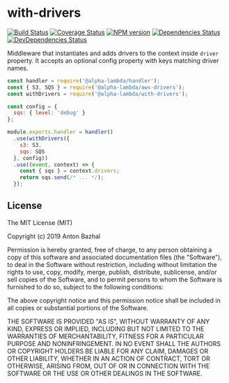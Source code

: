 # with-drivers

[![Build Status][ci-image]][ci-url]
[![Coverage Status][coverage-image]][coverage-url]
[![NPM version][npm-image]][npm-url]
[![Dependencies Status][dependencies-image]][dependencies-url]
[![DevDependencies Status][devdependencies-image]][devdependencies-url]

Middleware that instantiates and adds drivers to the context inside `driver` property. It accepts an optional config property with keys matching driver names.

```js
const handler = require('@alpha-lambda/handler');
const { S3, SQS } = require('@alpha-lambda/aws-drivers');
const withDrivers = require('@alpha-lambda/with-drivers');

const config = {
  sqs: { level: 'debug' }
};

module.exports.handler = handler()
  .use(withDrivers({
    s3: S3,
    sqs: SQS
  }, config))
  .use((event, context) => {
    const { sqs } = context.drivers;
    return sqs.send(/* ... */);
  });
```

## License

The MIT License (MIT)

Copyright (c) 2019 Anton Bazhal

Permission is hereby granted, free of charge, to any person obtaining a copy of this software and associated documentation files (the "Software"), to deal in the Software without restriction, including without limitation the rights to use, copy, modify, merge, publish, distribute, sublicense, and/or sell copies of the Software, and to permit persons to whom the Software is furnished to do so, subject to the following conditions:

The above copyright notice and this permission notice shall be included in all copies or substantial portions of the Software.

THE SOFTWARE IS PROVIDED "AS IS", WITHOUT WARRANTY OF ANY KIND, EXPRESS OR IMPLIED, INCLUDING BUT NOT LIMITED TO THE WARRANTIES OF MERCHANTABILITY, FITNESS FOR A PARTICULAR PURPOSE AND NONINFRINGEMENT. IN NO EVENT SHALL THE AUTHORS OR COPYRIGHT HOLDERS BE LIABLE FOR ANY CLAIM, DAMAGES OR OTHER LIABILITY, WHETHER IN AN ACTION OF CONTRACT, TORT OR OTHERWISE, ARISING FROM, OUT OF OR IN CONNECTION WITH THE SOFTWARE OR THE USE OR OTHER DEALINGS IN THE SOFTWARE.

[ci-image]: https://circleci.com/gh/alpha-lambda/with-drivers.svg?style=shield&circle-token=f9cd9b7744b67ddf69b9769ce19f40c9f5849e5a
[ci-url]: https://circleci.com/gh/alpha-lambda/with-drivers
[coverage-image]: https://coveralls.io/repos/github/alpha-lambda/with-drivers/badge.svg?branch=master
[coverage-url]: https://coveralls.io/github/alpha-lambda/with-drivers?branch=master
[dependencies-url]: https://david-dm.org/alpha-lambda/with-drivers
[dependencies-image]: https://david-dm.org/alpha-lambda/with-drivers/status.svg
[devdependencies-url]: https://david-dm.org/alpha-lambda/with-drivers?type=dev
[devdependencies-image]: https://david-dm.org/alpha-lambda/with-drivers/dev-status.svg
[npm-url]: https://www.npmjs.org/package/@alpha-lambda/with-drivers
[npm-image]: https://img.shields.io/npm/v/@alpha-lambda/with-drivers.svg
